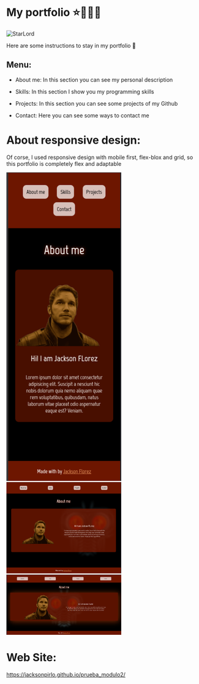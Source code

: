 # My portfolio ⭐👨‍🚀📼

![StarLord](https://i.makeagif.com/media/4-20-2015/szE3_j.gif)

Here are some instructions to stay in my portfolio 🌄

 ## Menu:

 * About me:
     In this section you can see my personal description

* Skills:
     In this section I show you my programming skills

* Projects:
     In this section you can see some projects of my Github

* Contact:
     Here you can see some ways to contact me

# About responsive design:
Of corse, I used responsive design with mobile first, flex-blox and grid, so this portfolio is completely flex and adaptable


<img src="./assets/img/img_readme/Captura desde 2025-06-09 11-50-50.png" width="300"/> <img src="./assets/img/img_readme/Captura desde 2025-06-09 11-51-04.png" width="300"/> <img src="./assets/img/img_readme/Captura desde 2025-06-09 11-51-18.png" width="300"/>

# Web Site:
https://jacksonpirlo.github.io/prueba_modulo2/


  

     
